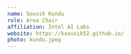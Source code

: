 ```yaml
---
name: Souvik Kundu
role: Area Chair
affiliation: Intel AI Labs
website: https://ksouvik52.github.io/
photo: kundu.jpeg
---
```

